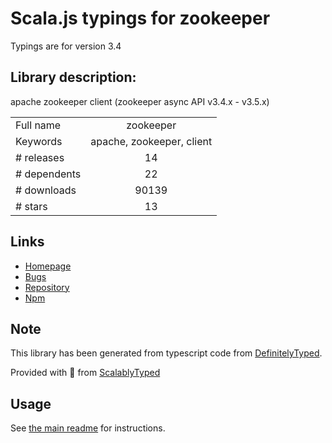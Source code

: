 
# Scala.js typings for zookeeper

Typings are for version 3.4

## Library description:
apache zookeeper client (zookeeper async API v3.4.x - v3.5.x)

|                    |                 |
| ------------------ | :-------------: |
| Full name          | zookeeper |
| Keywords           | apache, zookeeper, client |
| # releases         | 14 |
| # dependents       | 22 |
| # downloads        | 90139 |
| # stars            | 13 |

## Links
- [Homepage](https://github.com/yfinkelstein/node-zookeeper#readme)
- [Bugs](https://github.com/yfinkelstein/node-zookeeper/issues)
- [Repository](https://github.com/yfinkelstein/node-zookeeper)
- [Npm](https://www.npmjs.com/package/zookeeper)
    


## Note
This library has been generated from typescript code from [DefinitelyTyped](https://definitelytyped.org).

Provided with :purple_heart: from [ScalablyTyped](https://github.com/oyvindberg/ScalablyTyped)

## Usage
See [the main readme](../../readme.md) for instructions.



